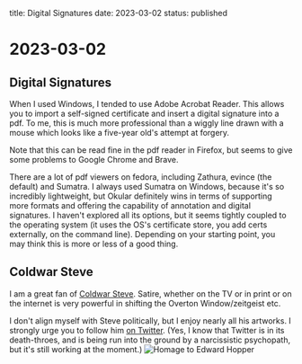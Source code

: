 title: Digital Signatures 
date: 2023-03-02
status: published

# 2023-03-02
## Digital Signatures 

When I used Windows, I tended to use Adobe Acrobat Reader. 
This allows you to import a self-signed certificate and insert a digital signature into a pdf. To me, this is much more professional than a wiggly line drawn with a mouse which looks like a five-year old's attempt at forgery. 

Note that this can be read fine in the pdf reader in Firefox, but seems to give some problems to Google Chrome and Brave.  

There are a lot of pdf viewers on fedora,  including Zathura, evince (the default) and Sumatra.  I always used Sumatra on Windows, because it's so incredibly lightweight, but Okular definitely wins in terms of supporting more formats and offering the capability of annotation and digital signatures. I haven't explored all its options, but it seems tightly coupled to the operating system (it uses the OS's certificate store, 
you add certs externally, on the command line). Depending on your 
starting point, you may think this is more or less of a good thing.

## Coldwar Steve

I am a great fan of [Coldwar Steve](https://www.coldwarsteve.com/).
Satire, whether on the TV or in print or on the internet is very powerful in shifting the Overton Window/zeitgeist etc.

I don't align myself with Steve politically, but I enjoy nearly all his artworks.
I strongly urge you to follow him [on Twitter](https://twitter.com/coldwarsteve).
(Yes, I know that Twitter is in its death-throes, and is being run into the ground by a narcissistic psychopath, but it's still working at the moment.)
![Homage to Edward Hopper](https://pbs.twimg.com/media/FqEwVLBWwBQZxbo?format=jpg&name=large)
